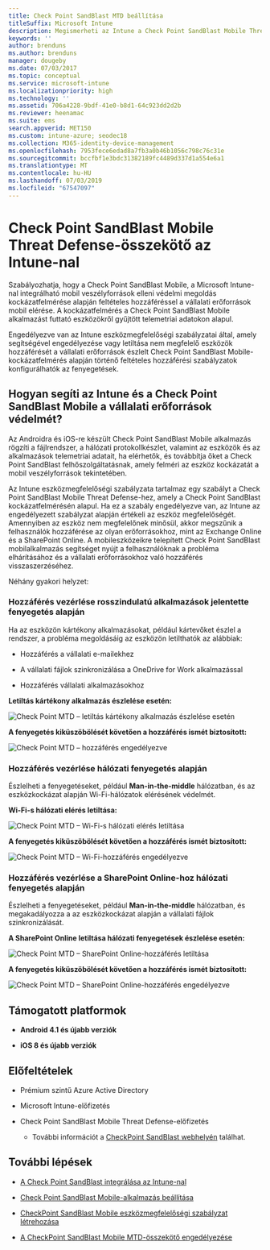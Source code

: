 ```yaml
---
title: Check Point SandBlast MTD beállítása
titleSuffix: Microsoft Intune
description: Megismerheti az Intune a Check Point SandBlast Mobile Threat Defense-szel való integrálását, amellyel vezérelheti a mobileszközök a vállalati erőforrásokhoz való hozzáférését.
keywords: ''
author: brenduns
ms.author: brenduns
manager: dougeby
ms.date: 07/03/2017
ms.topic: conceptual
ms.service: microsoft-intune
ms.localizationpriority: high
ms.technology: ''
ms.assetid: 706a4228-9bdf-41e0-b8d1-64c923dd2d2b
ms.reviewer: heenamac
ms.suite: ems
search.appverid: MET150
ms.custom: intune-azure; seodec18
ms.collection: M365-identity-device-management
ms.openlocfilehash: 7953fece6edad8a7fb3a0b46b1056c798c76c31e
ms.sourcegitcommit: bccfbf1e3bdc31382189fc4489d337d1a554e6a1
ms.translationtype: MT
ms.contentlocale: hu-HU
ms.lasthandoff: 07/03/2019
ms.locfileid: "67547097"
---
```

# <a name="check-point-sandblast-mobile-threat-defense-connector-with-intune"></a>Check Point SandBlast Mobile Threat Defense-összekötő az Intune-nal

Szabályozhatja, hogy a Check Point SandBlast Mobile, a Microsoft Intune-nal integrálható mobil veszélyforrások elleni védelmi megoldás kockázatfelmérése alapján feltételes hozzáféréssel a vállalati erőforrások mobil elérése. A kockázatfelmérés a Check Point SandBlast Mobile alkalmazást futtató eszközökről gyűjtött telemetriai adatokon alapul.

Engedélyezve van az Intune eszközmegfelelőségi szabályzatai által, amely segítségével engedélyezése vagy letiltása nem megfelelő eszközök hozzáférését a vállalati erőforrások észlelt Check Point SandBlast Mobile-kockázatfelmérés alapján történő feltételes hozzáférési szabályzatok konfigurálhatók az fenyegetések.

## <a name="how-do-intune-and-check-point-sandblast-mobile-help-protect-your-company-resources"></a>Hogyan segíti az Intune és a Check Point SandBlast Mobile a vállalati erőforrások védelmét?

Az Androidra és iOS-re készült Check Point SandBlast Mobile alkalmazás rögzíti a fájlrendszer, a hálózati protokollkészlet, valamint az eszközök és az alkalmazások telemetriai adatait, ha elérhetők, és továbbítja őket a Check Point SandBlast felhőszolgáltatásnak, amely felméri az eszköz kockázatát a mobil veszélyforrások tekintetében.

Az Intune eszközmegfelelőségi szabályzata tartalmaz egy szabályt a Check Point SandBlast Mobile Threat Defense-hez, amely a Check Point SandBlast kockázatfelmérésén alapul. Ha ez a szabály engedélyezve van, az Intune az engedélyezett szabályzat alapján értékeli az eszköz megfelelőségét. Amennyiben az eszköz nem megfelelőnek minősül, akkor megszűnik a felhasználók hozzáférése az olyan erőforrásokhoz, mint az Exchange Online és a SharePoint Online. A mobileszközeikre telepített Check Point SandBlast mobilalkalmazás segítséget nyújt a felhasználóknak a probléma elhárításához és a vállalati erőforrásokhoz való hozzáférés visszaszerzéséhez.

<!-- ## Sample scenarios 
closing syntax for comment above is missing. Please insert closing syntax at intended location. -->

Néhány gyakori helyzet:

### <a name="control-access-based-on-threats-from-malicious-apps"></a>Hozzáférés vezérlése rosszindulatú alkalmazások jelentette fenyegetés alapján

Ha az eszközön kártékony alkalmazásokat, például kártevőket észlel a rendszer, a probléma megoldásáig az eszközön letilthatók az alábbiak:

- Hozzáférés a vállalati e-mailekhez

- A vállalati fájlok szinkronizálása a OneDrive for Work alkalmazással

- Hozzáférés vállalati alkalmazásokhoz

**Letiltás kártékony alkalmazás észlelése esetén:**

![Check Point MTD – letiltás kártékony alkalmazás észlelése esetén](./media/checkpoint-MTD-2.PNG)

**A fenyegetés kiküszöbölését követően a hozzáférés ismét biztosított:**

![Check Point MTD – hozzáférés engedélyezve](./media/checkpoint-MTD-3.PNG)

### <a name="control-access-based-on-threat-to-network"></a>Hozzáférés vezérlése hálózati fenyegetés alapján

Észlelheti a fenyegetéseket, például **Man-in-the-middle** hálózatban, és az eszközkockázat alapján Wi-Fi-hálózatok elérésének védelmét.

**Wi-Fi-s hálózati elérés letiltása:**

![Check Point MTD – Wi-Fi-s hálózati elérés letiltása](./media/checkpoint-MTD-4.PNG)

**A fenyegetés kiküszöbölését követően a hozzáférés ismét biztosított:**

![Check Point MTD – Wi-Fi-hozzáférés engedélyezve](./media/checkpoint-MTD-5.PNG)

### <a name="control-access-to-sharepoint-online-based-on-threat-to-network"></a>Hozzáférés vezérlése a SharePoint Online-hoz hálózati fenyegetés alapján

Észlelheti a fenyegetéseket, például **Man-in-the-middle** hálózatban, és megakadályozza a az eszközkockázat alapján a vállalati fájlok szinkronizálását.

**A SharePoint Online letiltása hálózati fenyegetések észlelése esetén:**

![Check Point MTD – SharePoint Online-hozzáférés letiltása](./media/checkpoint-MTD-6.PNG)

**A fenyegetés kiküszöbölését követően a hozzáférés ismét biztosított:**

![Check Point MTD – SharePoint Online-hozzáférés engedélyezve](./media/checkpoint-MTD-7.PNG)

## <a name="supported-platforms"></a>Támogatott platformok

- **Android 4.1 és újabb verziók**

- **iOS 8 és újabb verziók**

## <a name="pre-requisites"></a>Előfeltételek

- Prémium szintű Azure Active Directory

- Microsoft Intune-előfizetés

- Check Point SandBlast Mobile Threat Defense-előfizetés
    - További információt a [CheckPoint SandBlast webhelyén](https://www.checkpoint.com/) találhat.

## <a name="next-steps"></a>További lépések

- [A Check Point SandBlast integrálása az Intune-nal](checkpoint-sandblast-mobile-mtd-connector-integration.md)

- [Check Point SandBlast Mobile-alkalmazás beállítása](mtd-apps-ios-app-configuration-policy-add-assign.md)

- [CheckPoint SandBlast Mobile eszközmegfelelőségi szabályzat létrehozása](mtd-device-compliance-policy-create.md)

- [A CheckPoint SandBlast Mobile MTD-összekötő engedélyezése](mtd-connector-enable.md)
